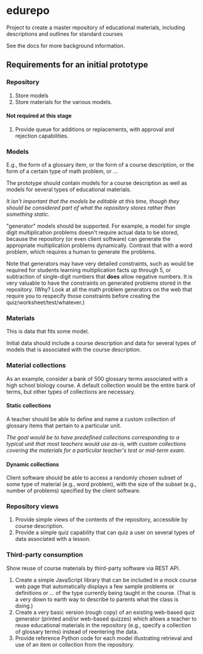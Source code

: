edurepo
=======

Project to create a master repository of educational materials, including descriptions and outlines for standard courses

See the docs for more background information.

## Requirements for an initial prototype

### Repository

1. Store models
2. Store materials for the various models.

#### Not required at this stage

1. Provide queue for additions or replacements, with approval and rejection capabilities.

### Models

E.g., the form of a glossary item, or the form of a course description, or the form of a certain type of math problem, or ...

The prototype should contain models for a course description as well as models for several types of educational materials.

*It isn't important that the models be editable at this time, though they should be considered part of what the repository stores rather than something static.*

"generator" models should be supported.  For example, a model for single digit multiplication problems doesn't require actual data to be stored, because the repository (or even client software) can generate the appropriate multiplication problems dynamically.  Contrast that with a word problem, which requires a human to generate the problems.

Note that generators may have very detailed constraints, such as would be required for students learning multiplication facts up through 5, or subtraction of single-digit numbers that __does__ allow negative numbers.  It is very valuable to have the constraints on generated problems stored in the repository.  (Why?  Look at all the math problem generators on the web that require you to respecify those constraints before creating the quiz/worksheet/test/whatever.)

### Materials

This is data that fits some model.

Initial data should include a course description and data for several types of models that is associated with the course description.

### Material collections

As an example, consider a bank of 500 glossary terms associated with a high school biology course.  A default collection would be the entire bank of terms, but other types of collections are necessary.

#### Static collections

A teacher should be able to define and name a custom collection of glossary items that pertain to a particular unit.

*The goal would be to have predefined collections corresponding to a typical unit that most teachers would use as-is, with custom collections covering the materials for a particular teacher's test or mid-term exam.*

#### Dynamic collections

Client software should be able to access a randomly chosen subset of some type of material (e.g., word problem), with the size of the subset (e.g., number of problems) specified by the client software.

### Repository views

1. Provide simple views of the contents of the repository, accessible by course description.
2. Provide a simple quiz capability that can quiz a user on several types of data associated with a lesson.

### Third-party consumption

Show reuse of course materials by third-party software via REST API.

1. Create a simple JavaScript library that can be included in a mock course web page that automatically displays a few sample problems or definitions or ... of the type currently being taught in the course.  (That is a very down to earth way to describe to parents what the class is doing.)
2. Create a very basic version (rough copy) of an existing web-based quiz generator (printed and/or web-based quizzes) which allows a teacher to reuse educational materials in the repository (e.g., specify a collection of glossary terms) instead of reentering the data.
3. Provide reference Python code for each model illustrating retrieval and use of an item or collection from the repository.
